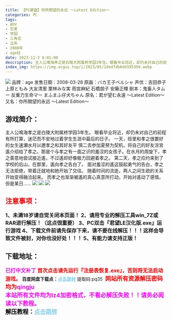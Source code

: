 ```yaml
---
title: 【PC硬盘】你所期望的永远 ～Latest Edition～
categories: PC
tags:
- ADV
- 恋爱
- 学园
- 三角恋
- 泣系
- 2008年
- age社
date: 2023-11-2 8:01:00
description: 主人公鳴海孝之是白陵大附属柊学园3年生。眼看毕业将近，却仍未对自己的前程有所打算，迷茫而不安地过着学生生涯中最后的日子。一天，班里和孝之很要好的女生速瀬水月以邀孝之和其好友平 慎二去参加夏祭为契机，将自己的好友涼宮 遙介绍给了孝之。那是个与孝之有一面之识的羞涩的女孩子。在水月的周旋下，孝之善意地尝试接近遙，不过遙却好像极力回避着孝之。第二天，孝之应约来到了学校的后山，在那里，遙向孝之告白了。面对羞涩的遙这鼓起勇气的告白，孝之无法拒绝，带着迁就地和她开始了交往。
index_img: https://img.acgus.top/i/2023/05/1ded7db6dd195356.webp
---
```

![](https://img.acgus.top/i/2023/05/1ded7db6dd195356.webp)
品牌：age
发售日期：2008-03-28
原画：バカ王子ペルシャ
声优：吉田恭子 上原ともみ 大友清里 栗林みな実 雨宮麻紀 石橋朋子 安藤正輝
剧本：鬼畜人タムー 反重力生命マー まふまふ仔犬ちゃん
原名：君が望む永遠 ～Latest Edition～
又名：你所期望的永远 ～Latest Edition～

## 游戏简介：
主人公鳴海孝之是白陵大附属柊学园3年生。
眼看毕业将近，却仍未对自己的前程有所打算，迷茫而不安地过着学生生涯中最后的日子。
一天，班里和孝之很要好的女生速瀬水月以邀孝之和其好友平 慎二去参加夏祭为契机，将自己的好友涼宮 遙介绍给了孝之。那是个与孝之有一面之识的羞涩的女孩子。在水月的周旋下，孝之善意地尝试接近遙，不过遙却好像极力回避着孝之。
第二天，孝之应约来到了学校的后山，在那里，遙向孝之告白了。
面对羞涩的遙这鼓起勇气的告白，孝之无法拒绝，带着迁就地和她开始了交往。
随着时间的流逝，两人之间生疏的关系开始变得融洽起来。
而孝之也渐渐被遙的真心真意所打动，开始对遙动了感情。
但是某日……
![](https://img.acgus.top/i/2023/05/ec9f0182d0195410.webp)
![](https://img.acgus.top/i/2023/05/ef3ecdc939195405.webp)
![](https://img.acgus.top/i/2023/05/195536957e195400.webp)





## <font color=#FF0000 >注意事项：</font>
<font size=3><b>1、未满18岁请自觉关闭本页面！
2、请用专业的解压工具win_7Z或RAR进行解压！（这点很重要）
3、PC双击『君望LE汉化版.exe』运行游戏
4、下载文件前请先保存下来，请不要在线解压！！！这样会导致文件被封，对你也没好处！！！
5、有能力请支持正版！</b></font>

## 下载地址：
<font color=#FF00FF size=3><b>已打中文补丁</b></font>
<font color=#FF0000 size=3>**首次点击请先运行『注册表恢复.exe』，否则将无法启动游戏。**</font>
<b>百度网盘下载点：</b><a href="https://pan.baidu.com/s/1DCsrtw8nrHVAC1MLmb0ihA?pwd=pq35" style="color: #87CEEB;"><b>点击跳转</b></a> 提取码:pq35
<a style="padding: 0" href="https://post.qingju.org/AD/"><img style="max-width:100%" src="https://img.acgus.top/i/2024/07/478f689b8021d8d499ab43d21acf137a.gif" alt=""></a>
<b><font color=#FF0000 size=4>网站所有资源解压密码均为</b></font><b><font color=#FF00FF size=4>qingju</font><font color=#FF0000 ></font></b><br><b><font color=#FF00FF size=4>本站所有文件均为lz4加密格式，不看必解压失败！！请务必阅读以下教程。</b></font><br><b><font color=#000 size=4>解压教程：</b><a href="https://post.qingju.org/tutorial/000/" style="color: #87CEEB;"><b>点击跳转</b></a>
